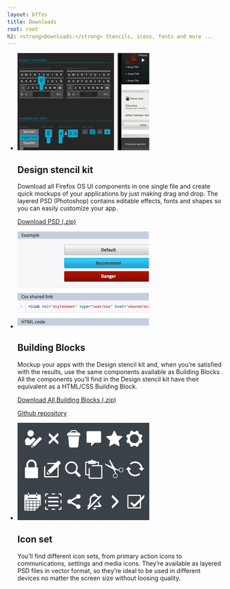 ```yaml
---
layout: bffos
title: Downloads
root: root
h2: <strong>Downloads:</strong> Stencils, icons, fonts and more ...
---
```


*   ![alt Design stencil kit](../images/downloads/stencils.png) 

    ## Design stencil kit

    Download all Firefox OS UI components in one single file and create quick mockups of your applications by just  making drag and drop. The layered PSD (Photoshop) contains editable effects, fonts and shapes so you can easily customize your app.

    [Download PSD (.zip)](https://dl.dropboxusercontent.com/s/vpzng18kz2iuea9/CommonControls.psd?dl=1)

*   ![alt Building Blocks](../images/downloads/blocks.png) 

    ## Building Blocks

    Mockup your apps with the Design stencil kit and, when you’re satisfied with the results, use the same components available as Building Blocks . All the components you’ll find in the Design stencil kit have their equivalent as a HTML/CSS  Building Block.

    [Download All Building Blocks (.zip)](https://github.com/buildingfirefoxos/Building-Blocks/archive/gh-pages.zip)

    <a class="github" href="https://github.com/buildingfirefoxos/Building-Blocks">Github repository</a> 

*  ![alt Icon set](../images/downloads/icons.png) 

    ## Icon set

    You’ll find different icon sets, from primary action icons to communications, settings and media icons. They’re available as layered PSD files in vector format, so they’re ideal to be used in different devices no matter the screen size without loosing quality.
